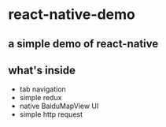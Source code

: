 # react-native-demo

## a simple demo of react-native

## what's inside
- tab navigation
- simple redux 
- native BaiduMapView UI
- simple http request
